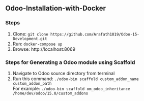 ## Odoo-Installation-with-Docker

### Steps
1. Clone: `git clone https://github.com/Arafath1019/Odoo-15-Development.git`
2. Run: `docker-compose up`
3. Browse: http://localhost:8069

### Steps for Generating a Odoo module using Scaffold
1. Navigate to Odoo source directory from terminal
2. Run this command: `./odoo-bin scaffold custom_addon_name custom_addon_path` <br />
For example: `./odoo-bin scaffold om_odoo_inheritance /home/dev/odoo/15.0/custom_addons`